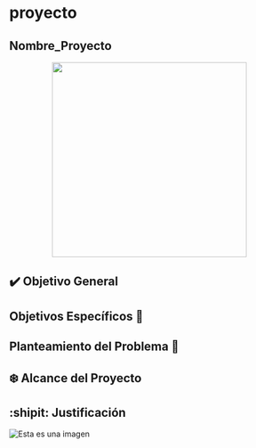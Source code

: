 # proyecto

## Nombre_Proyecto
<P align="center">
  <img src="https://github.com/jeya13/proyecto/commit/3c087fddbc0f5f712a5d17bff796129bcf6f18b7" width="350"/>
</p>

## :heavy_check_mark: Objetivo General

## Objetivos Específicos :space_invader:

## Planteamiento del Problema :mag_right:

## :snowflake: Alcance del Proyecto

## :shipit: Justificación

![Esta es una imagen](https://myoctocat.com/assets/images/base-octocat.svg)
